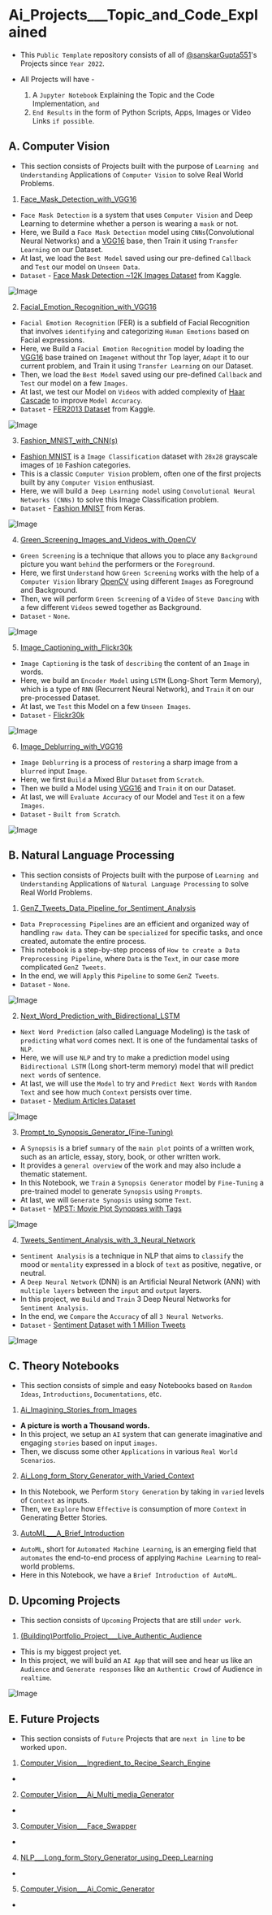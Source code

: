 # Ai_Projects___Topic_and_Code_Explained

* This `Public Template` repository consists of all of [@sanskarGupta551](https://github.com/sanskarGupta551)'s Projects since `Year 2022`.

* All Projects will have -
    1. A `Jupyter Notebook` Explaining the Topic and the Code Implementation, `and`
    2. `End Results` in the form of Python Scripts, Apps, Images or Video Links `if possible`.

## A. Computer Vision 

* This section consists of Projects built with the purpose of `Learning and Understanding` Applications of `Computer Vision` to solve Real World Problems.

1. [Face_Mask_Detection_with_VGG16](https://github.com/sanskarGupta551/Ai_Projects___Topic_and_Code_Explained/blob/main/Computer_Vision___Face_Mask_Detection_with_VGG16/Face_Mask_Detection_with_VGG16.ipynb)

* `Face Mask Detection` is a system that uses `Computer Vision` and Deep Learning to determine whether a person is wearing a `mask` or not.
* Here, we Build a `Face Mask Detection` model using `CNNs`(Convolutional Neural Networks) and a [VGG16](https://www.tensorflow.org/api_docs/python/tf/keras/applications/vgg16/VGG16) base, then Train it using `Transfer Learning` on our Dataset.
* At last, we load the `Best Model` saved using our pre-defined `Callback` and `Test` our model on `Unseen Data`.
* `Dataset` - [Face Mask Detection ~12K Images Dataset](https://www.kaggle.com/datasets/ashishjangra27/face-mask-12k-images-dataset) from Kaggle.

![Image](https://www.intertecsystems.com/wp-content/uploads/2020/05/face-mask-detection-software-e1591538656411.png)

2. [Facial_Emotion_Recognition_with_VGG16](https://github.com/sanskarGupta551/Ai_Projects___Topic_and_Code_Explained/blob/main/Computer_Vision___Facial_Emotion_Recognition_with_VGG16/Facial_Emotion_Recognition_with_VGG16.ipynb)

* `Facial Emotion Recognition` (FER) is a subfield of Facial Recognition that involves `identifying` and categorizing `Human Emotions` based on Facial expressions.
* Here, we Build a `Facial Emotion Recognition` model by loading the [VGG16](https://www.tensorflow.org/api_docs/python/tf/keras/applications/vgg16/VGG16) base trained on `Imagenet` without thr Top layer, `Adapt` it to our current problem, and Train it using `Transfer Learning` on our Dataset. 
* Then, we load the `Best Model` saved using our pre-defined `Callback` and `Test` our model on a few `Images`.
* At last, we test our Model on `Videos` with added complexity of [Haar Cascade](https://docs.opencv.org/3.4/d2/d99/tutorial_js_face_detection.html) to improve `Model Accuracy`.
* `Dataset` - [FER2013 Dataset](https://www.kaggle.com/c/challenges-in-representation-learning-facial-expression-recognition-challenge/data) from Kaggle.

![Image](https://i.pinimg.com/originals/b0/bb/1d/b0bb1d0b86bdca1de8ead928064d09d8.png)

3. [Fashion_MNIST_with_CNN(s)](https://github.com/sanskarGupta551/Ai_Projects___Topic_and_Code_Explained/blob/main/Computer_Vision___Fashion_MNIST_with_CNN(s)/Fashion_MNIST_with_CNN(s).ipynb)

* [Fashion MNIST](https://keras.io/api/datasets/fashion_mnist/) is a `Image Classification` dataset with `28x28` grayscale images of `10` Fashion categories.
* This is a classic `Computer Vision` problem, often one of the first projects built by any `Computer Vision` enthusiast.
* Here, we will build a` Deep Learning model` using `Convolutional Neural Networks (CNNs)` to solve this Image Classification problem.
* `Dataset` - [Fashion MNIST](https://keras.io/api/datasets/fashion_mnist/) from Keras.

![Image](https://thiagolcmelo.github.io/assets/img/fashion-mnist.png)

4. [Green_Screening_Images_and_Videos_with_OpenCV](https://github.com/sanskarGupta551/Ai_Projects___Topic_and_Code_Explained/blob/main/Computer_Vision___Green_Screening_Images_and_Videos_with_OpenCV/Green_Screening_Images_and_Videos_with_OpenCV.ipynb)

* `Green Screening` is a technique that allows you to place any `Background` picture you want `behind` the performers or the `Foreground`.
* Here, we first `Understand` how `Green Screening` works with the help of a `Computer Vision` library [OpenCV](https://opencv.org/) using different `Images` as Foreground and Background.
* Then, we will perform `Green Screening` of a `Video` of `Steve Dancing` with a few different `Videos` sewed together as Background. 
* `Dataset` - `None`.

![Image](https://i.ytimg.com/vi/JfyzwWgZT4M/maxresdefault.jpg)

5. [Image_Captioning_with_Flickr30k](https://github.com/sanskarGupta551/Ai_Projects___Topic_and_Code_Explained/blob/main/Computer_Vision___Image_Captioning_with_Flickr30k/Image_Captioning_with_Flickr30k.ipynb)

* `Image Captioning` is the task of `describing` the content of an `Image` in words.
* Here, we build an `Encoder Model` using `LSTM` (Long-Short Term Memory), which is a type of `RNN` (Recurrent Neural Network), and `Train` it on our pre-processed Dataset.
* At last, we `Test` this Model on a few `Unseen Images`.
* `Dataset` - [Flickr30k](https://www.kaggle.com/datasets/eeshawn/flickr30k/data)

![Image](https://petapixel.com/assets/uploads/2016/09/Caption1-800x450.jpg)

6. [Image_Deblurring_with_VGG16](https://github.com/sanskarGupta551/Ai_Projects___Topic_and_Code_Explained/blob/main/Computer_Vision___Image_Deblurring_with_VGG16/Image_Deblurring_with_VGG16.ipynb)

* `Image Deblurring` is a process of `restoring` a sharp image from a `blurred` input `Image`.
* Here, we first `Build` a Mixed Blur `Dataset` from `Scratch`.
* Then we build a Model using [VGG16](https://www.tensorflow.org/api_docs/python/tf/keras/applications/vgg16/VGG16) and `Train` it on our Dataset.
* At last, we will `Evaluate Accuracy` of our Model and `Test` it on a few `Images`.
* `Dataset` - `Built from Scratch`.

![Image](https://th.bing.com/th/id/R.1c95a17451c44bb937d2275bc6ae14d9?rik=FClK479meeWRPA&riu=http%3a%2f%2fwww.ece.northwestern.edu%2flocal-apps%2fmatlabhelp%2ftoolbox%2fimages%2fdeblu10a.gif&ehk=VTBAkwI%2bK%2b2lqG5JtdUoByh24GOJfmcoo8RGX8xAyiY%3d&risl=&pid=ImgRaw&r=0)

## B. Natural Language Processing

* This section consists of Projects built with the purpose of `Learning and Understanding` Applications of `Natural Language Processing` to solve Real World Problems.

1. [GenZ_Tweets_Data_Pipeline_for_Sentiment_Analysis](https://github.com/sanskarGupta551/Ai_Projects___Topic_and_Code_Explained/blob/main/NLP___GenZ_Tweets_Data_Pipeline_for_Sentiment_Analysis/GenZ_Tweets_Data_Pipeline_for_Sentiment_Analysis.ipynb)

* `Data Preprocessing Pipelines` are an efficient and organized way of handling `raw data`. They can be `specialized` for specific tasks, and once created, automate the entire process.
* This notebook is a step-by-step process of `How to create a Data Preprocessing Pipeline`, where `Data` is the `Text`, in our case more complicated `GenZ Tweets`.
* In the end, we will `Apply` this `Pipeline` to some `GenZ Tweets`.
* `Dataset` - `None`.

![Image](https://i.pinimg.com/originals/e1/d0/33/e1d0330eb3bfd698f6c332e0d61f6d11.png)

2. [Next_Word_Prediction_with_Bidirectional_LSTM](https://github.com/sanskarGupta551/Ai_Projects___Topic_and_Code_Explained/blob/main/NLP___Next_Word_Prediction_with_Bidirectional_LSTM/Next_Word_Prediction_with_Bidirectional_LSTM.ipynb)

* `Next Word Prediction` (also called Language Modeling) is the task of `predicting` what `word` comes next. It is one of the fundamental tasks of `NLP`.
* Here, we will use `NLP` and try to make a prediction model using `Bidirectional LSTM` (Long short-term memory) model that will predict `next words` of sentence.
* At last, we will use the `Model` to try and `Predict Next Words` with `Random Text` and see how much `Context` persists over time.
* `Dataset` - [Medium Articles Dataset](https://www.kaggle.com/datasets/dorianlazar/medium-articles-dataset)

![Image](https://i.pinimg.com/originals/3f/b4/2e/3fb42e1f042063e0423496529978dd8e.jpg)

3. [Prompt_to_Synopsis_Generator_(Fine-Tuning)](https://github.com/sanskarGupta551/Ai_Projects___Topic_and_Code_Explained/blob/main/NLP___Prompt_to_Synopsis_Generator_(Fine-Tuning)/Prompt_to_Synopsis_Generator_(Fine-Tuning).ipynb)

* A `Synopsis` is a brief `summary` of the `main plot` points of a written work, such as an article, essay, story, book, or other written work.
* It provides a `general overview` of the work and may also include a thematic statement.
* In this Notebook, we `Train` a `Synopsis Generator` model by `Fine-Tuning` a pre-trained model to generate `Synopsis` using `Prompts`.
* At last, we will `Generate Synopsis` using some `Text`.
* `Dataset` - [MPST: Movie Plot Synopses with Tags](https://www.kaggle.com/datasets/cryptexcode/mpst-movie-plot-synopses-with-tags)

![Image](https://th.bing.com/th/id/R.62fed4c6ba6af08871ed40c89f4d0a44?rik=bHeTpfghWffTSQ&riu=http%3a%2f%2fsusancushman.com%2fwp-content%2fuploads%2f2012%2f10%2f100_12691.jpg&ehk=u%2fiowcjKxXZcabvS21Q2ExLG0g6YsIK6vJcgkcE7Xxc%3d&risl=&pid=ImgRaw&r=0)

4. [Tweets_Sentiment_Analysis_with_3_Neural_Network](https://github.com/sanskarGupta551/Ai_Projects___Topic_and_Code_Explained/blob/main/NLP___Tweets_Sentiment_Ananlysis_with_3_Neural_Networks/Tweets_Sentiment_Analysis_with_3_Neural_Network.ipynb)

* `Sentiment Analysis` is a technique in NLP that aims to `classify` the mood or `mentality` expressed in a block of `text` as positive, negative, or neutral.
* A `Deep Neural Network` (DNN) is an Artificial Neural Network (ANN) with `multiple layers` between the `input` and `output` layers.
* In this project, we `Build` and `Train` 3 Deep Neural Networks for `Sentiment Analysis`.
* In the end, we `Compare` the `Accuracy` of all `3 Neural Networks`.
* `Dataset` - [Sentiment Dataset with 1 Million Tweets](https://www.kaggle.com/datasets/tariqsays/sentiment-dataset-with-1-million-tweets)

![Image](https://www.altexsoft.com/media/2018/09/sentiment_analysis.jpg)

## C. Theory Notebooks

* This section consists of simple and easy Notebooks based on `Random Ideas`, `Introductions`, `Documentations`, etc.

1. [Ai_Imagining_Stories_from_Images](https://github.com/sanskarGupta551/Ai_Projects___Topic_and_Code_Explained/blob/main/Theory_Notebooks/Ai_Imagining_Stories_from_Images.ipynb)

* **A picture is worth a Thousand words.**
* In this project, we setup an `AI` system that can generate imaginative and engaging `stories` based on input `images`.
* Then, we discuss some other `Applications` in various `Real World Scenarios`.

2. [Ai_Long_form_Story_Generator_with_Varied_Context](https://github.com/sanskarGupta551/Ai_Projects___Topic_and_Code_Explained/blob/main/Theory_Notebooks/Ai_Long_form_Story_Generator_with_Varied_Context.ipynb)

* In this Notebook, we Perform `Story Generation` by taking in `varied` levels of `Context` as inputs.
* Then, we `Explore` how `Effective` is consumption of more `Context` in Generating Better Stories.

3. [AutoML___A_Brief_Introduction](https://github.com/sanskarGupta551/Ai_Projects___Topic_and_Code_Explained/blob/main/Theory_Notebooks/AutoML___A_Brief_Introduction.ipynb)

* `AutoML`, short for `Automated Machine Learning`, is an emerging field that `automates` the end-to-end process of applying `Machine Learning` to real-world problems.
* Here in this Notebook, we have a `Brief Introduction of AutoML`.

## D. Upcoming Projects

* This section consists of `Upcoming` Projects that are still `under work`.

1. [(Building)Portfolio_Project___Live_Authentic_Audience](https://github.com/sanskarGupta551/Ai_Projects___Topic_and_Code_Explained/tree/main/(Building)Portfolio_Project___Live_Authentic_Audience)

* This is my biggest project yet.
* In this project, we will build an `AI App` that will see and hear us like an `Audience` and `Generate responses` like an `Authentic Crowd` of Audience in `realtime`. 

![Image](https://i1.wp.com/voiceable.ai/wp-content/uploads/2016/12/cropped-audience.jpg?ssl=1)

## E. Future Projects

* This section consists of `Future` Projects that are `next in line` to be worked upon.

1. [Computer_Vision___Ingredient_to_Recipe_Search_Engine](https://github.com/sanskarGupta551/Ai_Projects___Topic_and_Code_Explained/tree/main/Upcoming_Projects/Computer_Vision___Ingredient_to_Recipe_Search_Engine)

* 

2. [Computer_Vision___Ai_Multi_media_Generator](https://github.com/sanskarGupta551/Ai_Projects___Topic_and_Code_Explained/tree/main/Upcoming_Projects/Computer_Vision___Ai_Multi_media_Generator)

* 

3. [Computer_Vision___Face_Swapper](https://github.com/sanskarGupta551/Ai_Projects___Topic_and_Code_Explained/tree/main/Upcoming_Projects/Computer_Vision___Face_Swapper)

* 

4. [NLP___Long_form_Story_Generator_using_Deep_Learning](https://github.com/sanskarGupta551/Ai_Projects___Topic_and_Code_Explained/tree/main/Upcoming_Projects/NLP___Long_form_Story_Generator_using_Deep_Learning)

* 

5. [Computer_Vision___Ai_Comic_Generator](https://github.com/sanskarGupta551/Ai_Projects___Topic_and_Code_Explained/tree/main/Upcoming_Projects/Computer_Vision___Ai_Comic_Generator)

* 

